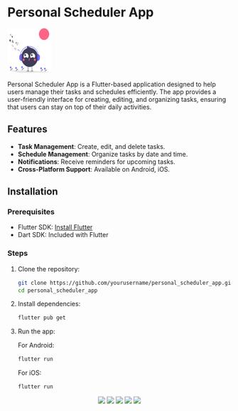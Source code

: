 # Personal Scheduler App

<img src="assets/icons/app-icon.svg" alt="App Icon" width="100" height="100">

Personal Scheduler App is a Flutter-based application designed to help users manage their tasks and schedules efficiently. The app provides a user-friendly interface for creating, editing, and organizing tasks, ensuring that users can stay on top of their daily activities.

## Features

- **Task Management**: Create, edit, and delete tasks.
- **Schedule Management**: Organize tasks by date and time.
- **Notifications**: Receive reminders for upcoming tasks.
- **Cross-Platform Support**: Available on Android, iOS.

## Installation

### Prerequisites

- Flutter SDK: [Install Flutter](https://flutter.dev/docs/get-started/install)
- Dart SDK: Included with Flutter


### Steps

1. Clone the repository:

    ```sh
    git clone https://github.com/yourusername/personal_scheduler_app.git
    cd personal_scheduler_app
    ```

2. Install dependencies:

    ```sh
    flutter pub get
    ```

3. Run the app:

    For Android:
    ```sh
    flutter run
    ```

    For iOS:
    ```sh
    flutter run
    ```


<p align="center">
  <img src="[your_relative_path_here](https://github.com/Icarus-conf/personal_scheduler_app/blob/main/assets/app_images/1.png)" width="350">
    <img src="[your_relative_path_here](https://github.com/Icarus-conf/personal_scheduler_app/blob/main/assets/app_images/2.png)" width="350">
  <img src="[your_relative_path_here](https://github.com/Icarus-conf/personal_scheduler_app/blob/main/assets/app_images/3.png)" width="350">
  <img src="[your_relative_path_here](https://github.com/Icarus-conf/personal_scheduler_app/blob/main/assets/app_images/4.png)" width="350">
  <img src="[your_relative_path_here](https://github.com/Icarus-conf/personal_scheduler_app/blob/main/assets/app_images/5.png)" width="350">

</p>
